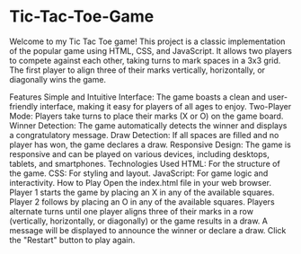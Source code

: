 # Tic-Tac-Toe-Game


Welcome to my Tic Tac Toe game! This project is a classic implementation of the popular game using HTML, CSS, and JavaScript. It allows two players to compete against each other, taking turns to mark spaces in a 3x3 grid. The first player to align three of their marks vertically, horizontally, or diagonally wins the game.

Features
Simple and Intuitive Interface: The game boasts a clean and user-friendly interface, making it easy for players of all ages to enjoy.
Two-Player Mode: Players take turns to place their marks (X or O) on the game board.
Winner Detection: The game automatically detects the winner and displays a congratulatory message.
Draw Detection: If all spaces are filled and no player has won, the game declares a draw.
Responsive Design: The game is responsive and can be played on various devices, including desktops, tablets, and smartphones.
Technologies Used
HTML: For the structure of the game.
CSS: For styling and layout.
JavaScript: For game logic and interactivity.
How to Play
Open the index.html file in your web browser.
Player 1 starts the game by placing an X in any of the available squares.
Player 2 follows by placing an O in any of the available squares.
Players alternate turns until one player aligns three of their marks in a row (vertically, horizontally, or diagonally) or the game results in a draw.
A message will be displayed to announce the winner or declare a draw.
Click the "Restart" button to play again.
